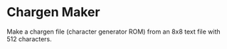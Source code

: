 # Chargen Maker
Make a chargen file (character generator ROM) from an 8x8 text file with 512 characters.
